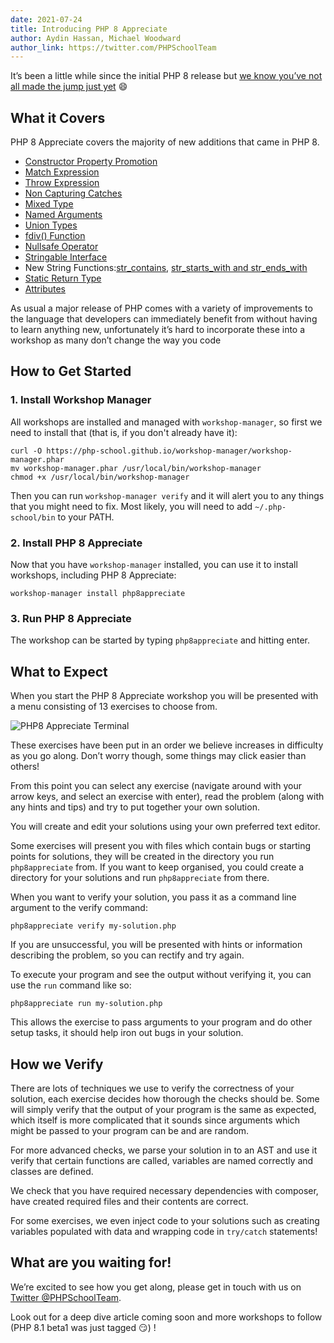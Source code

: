 ```yaml
---
date: 2021-07-24
title: Introducing PHP 8 Appreciate
author: Aydin Hassan, Michael Woodward
author_link: https://twitter.com/PHPSchoolTeam
---
```


It’s been a little while since the initial PHP 8 release but [we know you’ve not all made the jump just yet](https://www.jetbrains.com/lp/devecosystem-2021/php/#PHP_which-version-of-php-do-you-regularly-use) 😄 

## What it Covers

PHP 8 Appreciate covers the majority of new additions that came in PHP 8. 

* [Constructor Property Promotion](https://wiki.php.net/rfc/constructor_promotion)
* [Match Expression](https://wiki.php.net/rfc/match_expression_v2)
* [Throw Expression](https://wiki.php.net/rfc/throw_expression)
* [Non Capturing Catches](https://wiki.php.net/rfc/non-capturing_catches)
* [Mixed Type](https://wiki.php.net/rfc/mixed_type_v2)
* [Named Arguments](https://wiki.php.net/rfc/named_params)
* [Union Types](https://wiki.php.net/rfc/union_types_v2)
* [fdiv() Function](https://github.com/php/php-src/pull/4769)
* [Nullsafe Operator](https://wiki.php.net/rfc/nullsafe_operator)
* [Stringable Interface](https://wiki.php.net/rfc/stringable)
* New String Functions:[str_contains](https://wiki.php.net/rfc/str_contains), [str_starts_with and str_ends_with](https://wiki.php.net/rfc/add_str_starts_with_and_ends_with_functions)
* [Static Return Type](https://wiki.php.net/rfc/static_return_type)
* [Attributes](https://wiki.php.net/rfc/attributes_v2)

As usual a major release of PHP comes with a variety of improvements to the language that developers can immediately benefit from without having to learn anything new, unfortunately it’s hard to incorporate these into a workshop as many don’t change the way you code

## How to Get Started

### 1. Install Workshop Manager

All workshops are installed and managed with `workshop-manager`, so first we need to install that (that is, if you don't already have it):

```shell
curl -O https://php-school.github.io/workshop-manager/workshop-manager.phar
mv workshop-manager.phar /usr/local/bin/workshop-manager
chmod +x /usr/local/bin/workshop-manager
```

Then you can run `workshop-manager verify` and it will alert you to any things that you might need to fix. Most likely, you will need to add `~/.php-school/bin` to your PATH.

### 2. Install PHP 8 Appreciate

Now that you have `workshop-manager` installed, you can use it to install workshops, including PHP 8 Appreciate:

```shell
workshop-manager install php8appreciate
```

### 3. Run PHP 8 Appreciate

The workshop can be started by typing `php8appreciate` and hitting enter.

## What to Expect

When you start the PHP 8 Appreciate workshop you will be presented with a menu consisting of 13 exercises to choose from. 

![PHP8 Appreciate Terminal](https://user-images.githubusercontent.com/2817002/124182783-3fd52f80-daaf-11eb-973a-82ae81451efc.png)

These exercises have been put in an order we believe increases in difficulty as you go along. Don’t worry though, some things may click easier than others!

From this point you can select any exercise (navigate around with your arrow keys, and select an exercise with enter), read the problem (along with any hints and tips) and try to put together your own solution. 

You will create and edit your solutions using your own preferred text editor. 

Some exercises will present you with files which contain bugs or starting points for solutions, they will be created in the directory you run `php8appreciate` from. If you want to keep organised, you could create a directory for your solutions and run `php8appreciate` from there.

When you want to verify your solution, you pass it as a command line argument to the verify command:

```shell
php8appreciate verify my-solution.php
```

If you are unsuccessful, you will be presented with hints or information describing the problem, so you can rectify and try again.

To execute your program and see the output without verifying it, you can use the `run` command like so:

```shell
php8appreciate run my-solution.php
```

This allows the exercise to pass arguments to your program and do other setup tasks, it should help iron out bugs in your solution.

## How we Verify

There are lots of techniques we use to verify the correctness of your solution, each exercise decides how thorough the checks should be. Some will simply verify that the output of your program is the same as expected, which itself is more complicated that it sounds since arguments which might be passed to your program can be and are random.

For more advanced checks, we parse your solution in to an AST and use it verify that certain functions are called, variables are named correctly and classes are defined.

We check that you have required necessary dependencies with composer, have created required files and their contents are correct.

For some exercises, we even inject code to your solutions such as creating variables populated with data and wrapping code in `try/catch` statements!

## What are you waiting for!

We’re excited to see how you get along, please get in touch with us on [Twitter @PHPSchoolTeam](https://twitter.com/phpschoolteam).

Look out for a deep dive article coming soon and more workshops to follow (PHP 8.1 beta1 was just tagged 😏) !
